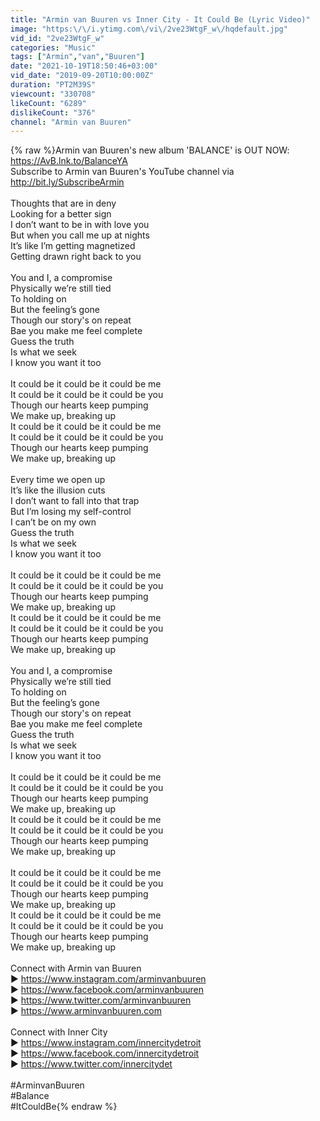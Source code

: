 ```yaml
---
title: "Armin van Buuren vs Inner City - It Could Be (Lyric Video)"
image: "https:\/\/i.ytimg.com\/vi\/2ve23WtgF_w\/hqdefault.jpg"
vid_id: "2ve23WtgF_w"
categories: "Music"
tags: ["Armin","van","Buuren"]
date: "2021-10-19T18:50:46+03:00"
vid_date: "2019-09-20T10:00:00Z"
duration: "PT2M39S"
viewcount: "330708"
likeCount: "6289"
dislikeCount: "376"
channel: "Armin van Buuren"
---
```

{% raw %}Armin van Buuren's new album 'BALANCE' is OUT NOW: <a rel="nofollow" target="blank" href="https://AvB.lnk.to/BalanceYA">https://AvB.lnk.to/BalanceYA</a><br />Subscribe to Armin van Buuren's YouTube channel via <a rel="nofollow" target="blank" href="http://bit.ly/SubscribeArmin">http://bit.ly/SubscribeArmin</a><br /><br />Thoughts that are in deny<br />Looking for a better sign<br />I don’t want to be in with love you<br />But when you call me up at nights <br />It’s like I’m getting magnetized<br />Getting drawn right back to you<br /><br />You and I, a compromise <br />Physically we’re still tied<br />To holding on<br />But the feeling’s gone <br />Though our story's on repeat <br />Bae you make me feel complete <br />Guess the truth<br />Is what we seek<br />I know you want it too<br /><br />It could be it could be it could be me <br />It could be it could be it could be you<br />Though our hearts keep pumping<br />We make up, breaking up<br />It could be it could be it could be me <br />It could be it could be it could be you<br />Though our hearts keep pumping<br />We make up, breaking up<br /><br />Every time we open up <br />It’s like the illusion cuts<br />I don’t want to fall into that trap<br />But I’m losing my self-control <br />I can’t be on my own<br />Guess the truth<br />Is what we seek<br />I know you want it too<br /><br />It could be it could be it could be me <br />It could be it could be it could be you<br />Though our hearts keep pumping<br />We make up, breaking up<br />It could be it could be it could be me <br />It could be it could be it could be you<br />Though our hearts keep pumping<br />We make up, breaking up<br /><br />You and I, a compromise <br />Physically we’re still tied<br />To holding on<br />But the feeling’s gone <br />Though our story's on repeat <br />Bae you make me feel complete <br />Guess the truth<br />Is what we seek<br />I know you want it too<br /><br />It could be it could be it could be me <br />It could be it could be it could be you<br />Though our hearts keep pumping<br />We make up, breaking up<br />It could be it could be it could be me <br />It could be it could be it could be you<br />Though our hearts keep pumping<br />We make up, breaking up<br /><br />It could be it could be it could be me <br />It could be it could be it could be you<br />Though our hearts keep pumping<br />We make up, breaking up<br />It could be it could be it could be me <br />It could be it could be it could be you<br />Though our hearts keep pumping<br />We make up, breaking up<br /><br />Connect with Armin van Buuren<br />▶ <a rel="nofollow" target="blank" href="https://www.instagram.com/arminvanbuuren">https://www.instagram.com/arminvanbuuren</a><br />▶ <a rel="nofollow" target="blank" href="https://www.facebook.com/arminvanbuuren">https://www.facebook.com/arminvanbuuren</a><br />▶ <a rel="nofollow" target="blank" href="https://www.twitter.com/arminvanbuuren">https://www.twitter.com/arminvanbuuren</a><br />▶ <a rel="nofollow" target="blank" href="https://www.arminvanbuuren.com">https://www.arminvanbuuren.com</a><br /><br />Connect with Inner City<br />▶ <a rel="nofollow" target="blank" href="https://www.instagram.com/innercitydetroit">https://www.instagram.com/innercitydetroit</a><br />▶ <a rel="nofollow" target="blank" href="https://www.facebook.com/innercitydetroit">https://www.facebook.com/innercitydetroit</a><br />▶ <a rel="nofollow" target="blank" href="https://www.twitter.com/innercitydet">https://www.twitter.com/innercitydet</a><br /><br />#ArminvanBuuren<br />#Balance<br />#ItCouldBe{% endraw %}
